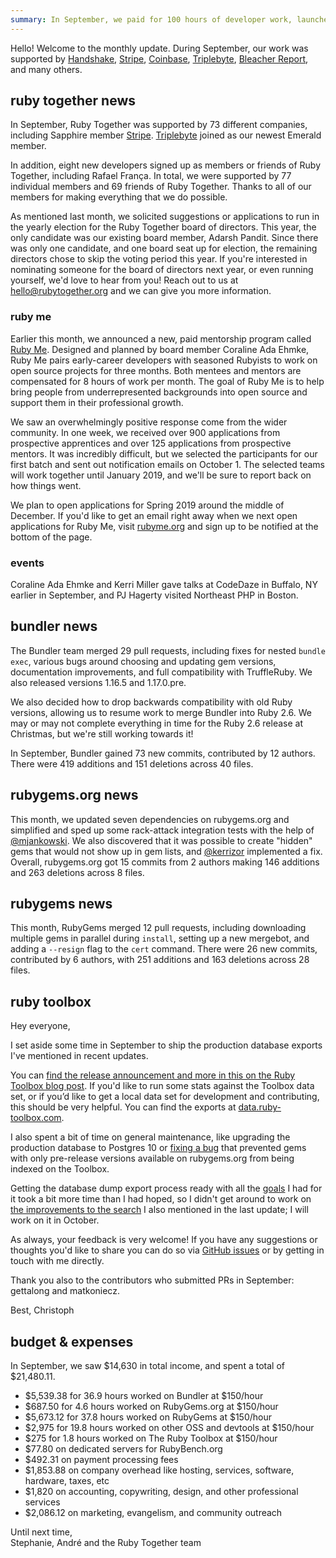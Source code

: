```yaml
---
summary: In September, we paid for 100 hours of developer work, launched a mentorship program called RubyMe, and fixed a bug to prevent typo attacks on RubyGems.org.
---
```


Hello! Welcome to the monthly update. During September, our work was supported by [Handshake](https://handshake.org), [Stripe](https://stripe.com), [Coinbase](https://coinbase.com), [Triplebyte](https://triplebyte.com/os/rubytogether), [Bleacher Report](http://www.bleacherreport.com), and many others.

## ruby together news

In September, Ruby Together was supported by 73 different companies, including Sapphire member [Stripe](https://stripe.com). [Triplebyte](https://triplebyte.com/os/rubytogether) joined as our newest Emerald member.

In addition, eight new developers signed up as members or friends of Ruby Together, including Rafael França. In total, we were supported by 77 individual members and 69 friends of Ruby Together. Thanks to all of our members for making everything that we do possible. 

As mentioned last month, we solicited suggestions or applications to run in the yearly election for the Ruby Together board of directors. This year, the only candidate was our existing board member, Adarsh Pandit. Since there was only one candidate, and one board seat up for election, the remaining directors chose to skip the voting period this year. If you're interested in nominating someone for the board of directors next year, or even running yourself, we'd love to hear from you! Reach out to us at hello@rubytogether.org and we can give you more information.

### ruby me

Earlier this month, we announced a new, paid mentorship program called [Ruby Me](http://www.rubyme.org). Designed and planned by board member Coraline Ada Ehmke, Ruby Me pairs early-career developers with seasoned Rubyists to work on open source projects for three months. Both mentees and mentors are compensated for 8 hours of work per month. The goal of Ruby Me is to help bring people from underrepresented backgrounds into open source and support them in their professional growth. 

We saw an overwhelmingly positive response come from the wider community. In one week, we received over 900 applications from prospective apprentices and over 125 applications from prospective mentors. It was incredibly difficult, but we selected the participants for our first batch and sent out notification emails on October 1. The selected teams will work together until January 2019, and we'll be sure to report back on how things went.

We plan to open applications for Spring 2019 around the middle of December. If you'd like to get an email right away when we next open applications for Ruby Me, visit [rubyme.org](https://rubyme.org) and sign up to be notified at the bottom of the page.

### events

Coraline Ada Ehmke and Kerri Miller gave talks at CodeDaze in Buffalo, NY earlier in September, and PJ Hagerty visited Northeast PHP in Boston.


## bundler news

The Bundler team merged 29 pull requests, including fixes for nested `bundle exec`, various bugs around choosing and updating gem versions, documentation improvements, and full compatibility with TruffleRuby. We also released versions 1.16.5 and 1.17.0.pre.

We also decided how to drop backwards compatibility with old Ruby versions, allowing us to resume work to merge Bundler into Ruby 2.6. We may or may not complete everything in time for the Ruby 2.6 release at Christmas, but we're still working towards it!

In September, Bundler gained 73 new commits, contributed by 12 authors. There were 419 additions and 151 deletions across 40 files.


## rubygems.org news

This month, we updated seven dependencies on rubygems.org and simplified and sped up some rack-attack integration tests with the help of [@mjankowski](https://github.com/mjankowski). We also discovered that it was possible to create "hidden" gems that would not show up in gem lists, and [@kerrizor](https://github.com/kerrizor) implemented a fix. Overall, rubygems.org got 15 commits from 2 authors making 146 additions and 263 deletions across 8 files.


## rubygems news

This month, RubyGems merged 12 pull requests, including downloading multiple gems in parallel during `install`, setting up a new mergebot, and adding a `--resign` flag to the `cert` command. There were 26 new commits, contributed by 6 authors, with 251 additions and 163 deletions across 28 files.


## ruby toolbox

Hey everyone,

I set aside some time in September to ship the production database exports I've mentioned in recent updates.

You can [find the release announcement and more in this on the Ruby Toolbox blog post](https://www.ruby-toolbox.com/blog/2018-09-30/database-exports). If you'd like to run some stats against the Toolbox data set, or if you’d like to get a local data set for development and contributing, this should be very helpful. You can find the exports at [data.ruby-toolbox.com](https://data.ruby-toolbox.com).

I also spent a bit of time on general maintenance, like upgrading the production database to Postgres 10 or [fixing a bug](https://github.com/rubytoolbox/rubytoolbox/pull/294) that prevented gems with only pre-release versions available on rubygems.org from being indexed on the Toolbox.

Getting the database dump export process ready with all the [goals](https://github.com/rubytoolbox/backup_publisher#goals) I had for it took a bit more time than I had hoped, so I didn't get around to work on [the improvements to the search](https://github.com/rubytoolbox/rubytoolbox/issues/109) I also mentioned in the last update; I will work on it in October.

As always, your feedback is very welcome! If you have any suggestions or thoughts you'd like to share you can do so via [GitHub issues](https://github.com/rubytoolbox/rubytoolbox/issues) or by getting in touch with me directly.

Thank you also to the contributors who submitted PRs in September: gettalong and matkoniecz.

Best,
Christoph


## budget &amp; expenses

In September, we saw $14,630 in total income, and spent a total of $21,480.11.

* $5,539.38 for 36.9 hours worked on Bundler at $150/hour
* $687.50 for 4.6 hours worked on RubyGems.org at $150/hour
* $5,673.12 for 37.8 hours worked on RubyGems at $150/hour
* $2,975 for 19.8 hours worked on other OSS and devtools at $150/hour
* $275 for 1.8 hours worked on The Ruby Toolbox at $150/hour
* $77.80 on dedicated servers for RubyBench.org
* $492.31 on payment processing fees
* $1,853.88 on company overhead like hosting, services, software, hardware, taxes, etc
* $1,820 on accounting, copywriting, design, and other professional services
* $2,086.12 on marketing, evangelism, and community outreach


Until next time,<br>
Stephanie, André and the Ruby Together team
